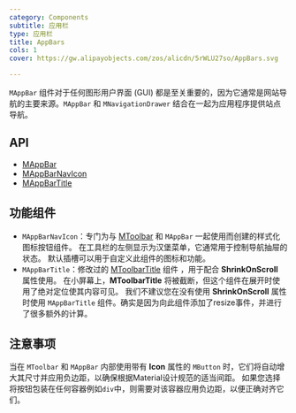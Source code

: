 ```yaml
---
category: Components
subtitle: 应用栏
type: 应用栏
title: AppBars
cols: 1
cover: https://gw.alipayobjects.com/zos/alicdn/5rWLU27so/AppBars.svg

---
```


`MAppBar` 组件对于任何图形用户界面 (GUI) 都是至关重要的，因为它通常是网站导航的主要来源。`MAppBar` 和 `MNavigationDrawer` 结合在一起为应用程序提供站点导航。

## API

- [MAppBar](/docs/api/MAppBar)
- [MAppBarNavIcon](/docs/api/MAppBarNavIcon)
- [MAppBarTitle](/docs/api/MAppBarTitle)

## 功能组件

- `MAppBarNavIcon`：专门为与 [MToolbar](/components/toolbars) 和 `MAppBar` 一起使用而创建的样式化图标按钮组件。 在工具栏的左侧显示为汉堡菜单，它通常用于控制导航抽屉的状态。 默认插槽可以用于自定义此组件的图标和功能。
- `MAppBarTitle`：修改过的 [MToolbarTitle](/components/toolbars) 组件 ，用于配合 **ShrinkOnScroll** 属性使用。 在小屏幕上，**MToolbarTitle**
  将被截断，但这个组件在展开时使用了绝对定位使其内容可见。 我们不建议您在没有使用 **ShrinkOnScroll** 属性时使用 `MAppBarTitle` 组件。确实是因为向此组件添加了resize事件，并进行了很多额外的计算。

## 注意事项

<!--alert:warning-->
当在 `MToolbar` 和 `MAppBar` 内部使用带有 **Icon** 属性的 `MButton` 时，它们将自动增大其尺寸并应用负边距，以确保根据Material设计规范的适当间距。
如果您选择将按钮包装在任何容器例如`div`中，则需要对该容器应用负边距，以便正确对齐它们。
<!--/alert:warning-->

